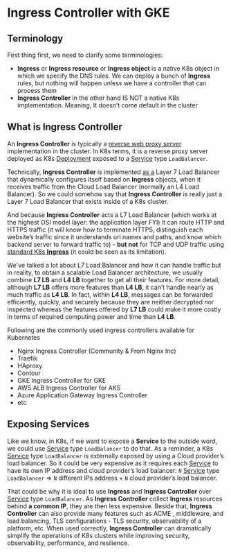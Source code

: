 # Ingress Controller with GKE

## Terminology
First thing first, we need to clarify some terminologies: 
- **Ingress** or **Ingress resource** or **Ingress object** is a native K8s object in which we specify the DNS rules. We can deploy a bunch of **Ingress** rules, but nothing will happen unless we have a controller that can process them
- **Ingress Controller** in the other hand IS NOT a native K8s implementation. Meaning, It doesn’t come default in the cluster

## What is Ingress Controller
An **Ingress Controller** is typically a [reverse web proxy server](https://www.cloudflare.com/en-gb/learning/cdn/glossary/reverse-proxy/) implementation in the cluster. In K8s terms, it is a reverse proxy server deployed as K8s [Deployment](https://kubernetes.io/docs/concepts/workloads/controllers/deployment/) exposed to a [Service](https://kubernetes.io/docs/concepts/services-networking/service/) type `LoadBalancer`.

Technically, **Ingress Controller** is implemented <u>as a</u> Layer 7 Load Balancer that dynamically configures itself based on **Ingress** objects, when it receives traffic from the Cloud Load Balancer (normally an L4 Load Balancer). So we could somehow say that **Ingress Controller** is really just a Layer 7 Load Balancer that exists inside of a K8s cluster.

And because **Ingress Controller** acts a L7 Load Balancer (which works at the highest OSI model layer: the application layer FYI) it can route HTTP and HTTPS traffic (it will know how to terminate HTTPS, distinguish each website’s traffic since it understands url names and paths, and know which backend server to forward traffic to) - **but not** for TCP and UDP traffic using <u>standard K8s **Ingress**</u> (it could be seen as its limitation). 

We've talked a lot about L7 Load Balancer and how it can handle traffic but in reality, to obtain a scalable Load Balancer architecture, we usually combine **L7 LB** and **L4 LB** together to get all their features. For more detail, although **L7 LB** offers more features than **L4 LB**, it can’t handle nearly as much traffic as **L4 LB**. In fact, within **L4 LB**, messages can be forwarded efficiently, quickly, and securely because they are neither decrypted nor inspected whereas the features offered by **L7 LB** could make it more costly in terms of required computing power and time than **L4 LB**.

Following are the commonly used ingress controllers available for Kubernetes
- Nginx Ingress Controller (Community & From Nginx Inc)
- Traefik
- HAproxy
- Contour
- GKE Ingress Controller for GKE
- AWS ALB Ingress Controller for AKS
- Azure Application Gateway Ingress Controller
- etc

## Exposing Services
Like we know, in K8s, if we want to expose a **Service** to the outside word, we could use [Service](https://kubernetes.io/docs/concepts/services-networking/service/) type `LoadBalancer` to do that. As a reminder, a K8s [Service](https://kubernetes.io/docs/concepts/services-networking/service/) type `LoadBalancer` is externally exposed by using a Cloud provider’s load balancer. So it could be very expensive as it requires each [Service](https://kubernetes.io/docs/concepts/services-networking/service/) to have its own IP address and cloud provider’s load balancer: `N` [Service](https://kubernetes.io/docs/concepts/services-networking/service/) type `LoadBalancer` => `N` different IPs address + `N` cloud provider’s load balancer.

That could be why it is ideal to use **Ingress** and **Ingress Controller** over [Service](https://kubernetes.io/docs/concepts/services-networking/service/) type `LoadBalancer`.  As **Ingress Controller** collect **Ingress** resources behind **a common IP**, they are then less expensive. Beside that, **Ingress Controller** can also provide many features such as ACME , middleware, and load balancing, TLS configurations - TLS security, observability of a platform, etc. When used correctly, **Ingress Controller** can dramatically simplify the operations of K8s clusters while improving security, observability, performance, and resilience.






